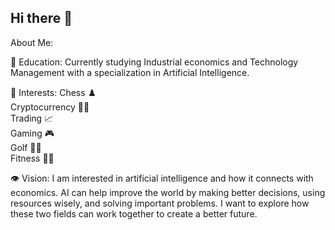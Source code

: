## Hi there 👋

About Me:


🏦 Education:
Currently studying Industrial economics and Technology Management with a specialization in Artificial Intelligence.

🤹 Interests: 
Chess ♟️ <br>
Cryptocurrency 🔐💲 <br>
Trading 📈 <br>
Gaming 🎮 <br>
Golf 🏌️‍♂️ <br>
Fitness 🏋️‍♂️ <br>


👁️ Vision: I am interested in artificial intelligence and how it connects with economics. AI can help improve the world by making better decisions, using resources wisely, and solving important problems. I want to explore how these two fields can work together to create a better future.




